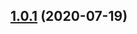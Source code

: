 ## [1.0.1](https://github.com/akihisa1210/amazon-bibliographic-information-to-scrapbox/compare/v0.0.1...v1.0.1) (2020-07-19)



